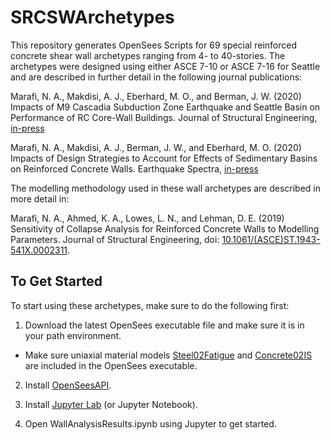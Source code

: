 # SRCSWArchetypes
 
This repository generates OpenSees Scripts for 69 special reinforced concrete shear wall archetypes ranging from 
4- to 40-stories. The archetypes were designed using either ASCE 7-10 or ASCE 7-16 for Seattle and 
are described in further detail in the following journal publications:

Marafi, N. A., Makdisi, A. J., Eberhard, M. O., and Berman, J. W. (2020) Impacts of M9 Cascadia 
Subduction Zone Earthquake and Seattle Basin on Performance of RC Core-Wall Buildings. Journal of Structural Engineering,
 [in-press](https://nassermarafi.github.io/papers/Marafietal2020-RCWallPerformanceM9.pdf)

Marafi, N. A., Makdisi, A. J., Berman, J. W., and Eberhard, M. O. (2020) Impacts of Design Strategies 
to Account for Effects of Sedimentary Basins on Reinforced Concrete Walls. Earthquake Spectra, 
[in-press](https://nassermarafi.github.io/papers/Marafietal2020-DesignStrategies.pdf)

The modelling methodology used in these wall archetypes are described in more detail in:

Marafi, N. A., Ahmed, K. A., Lowes, L. N., and Lehman, D. E. (2019) Sensitivity of Collapse Analysis 
for Reinforced Concrete Walls to Modelling Parameters. Journal of Structural Engineering, 
doi: [10.1061/(ASCE)ST.1943-541X.0002311](https://doi.org/10.1061/(ASCE)ST.1943-541X.0002311).

## To Get Started

To start using these archetypes, make sure to do the following first:

1. Download the latest OpenSees executable file and make sure it is in your path environment.

* Make sure uniaxial material models [Steel02Fatigue](https://github.com/OpenSees/OpenSees/blob/master/SRC/material/uniaxial/Steel02Fatigue.cpp) 
and [Concrete02IS](https://github.com/OpenSees/OpenSees/blob/master/SRC/material/uniaxial/Concrete02IS.cpp) 
are included in the OpenSees executable.
     
2. Install [OpenSeesAPI](https://github.com/nassermarafi/OpenSeesAPI).

3. Install [Jupyter Lab](https://github.com/jupyterlab/jupyterlab) (or Jupyter Notebook).

4. Open WallAnalysisResults.ipynb using Jupyter to get started.